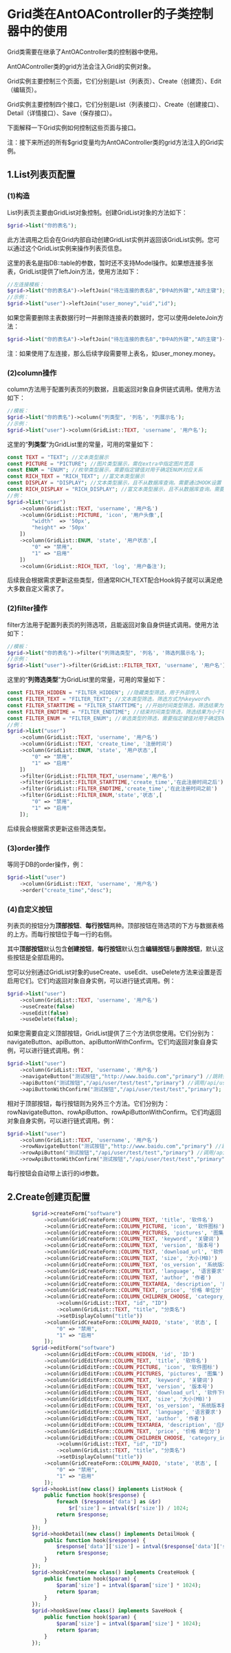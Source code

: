 # Grid类在AntOAController的子类控制器中的使用
Grid类需要在继承了AntOAController类的控制器中使用。

AntOAController类的grid方法会注入Grid的实例对象。

Grid实例主要控制三个页面，它们分别是List（列表页）、Create（创建页）、Edit（编辑页）。

Grid实例主要控制四个接口，它们分别是List（列表接口）、Create（创建接口）、Detail（详情接口）、Save（保存接口）。

下面解释一下Grid实例如何控制这些页面与接口。

注：接下来所述的所有$grid变量均为AntOAController类的grid方法注入的Grid实例。

## 1.List列表页配置
### (1)构造
List列表页主要由GridList对象控制。创建GridList对象的方法如下：
```php
$grid->list("你的表名");
```
此方法调用之后会在Grid内部自动创建GridList实例并返回该GridList实例。您可以通过这个GridList实例来操作列表页信息。

这里的表名是指DB::table的参数，暂时还不支持Model操作。如果想连接多张表，GridList提供了leftJoin方法，使用方法如下：
```php
//左连接模板：
$grid->list("你的表名A")->leftJoin("待左连接的表名B","B中A的外键","A的主键");
//示例：
$grid->list("user")->leftJoin("user_money","uid","id");
```
如果您需要删除主表数据行时一并删除连接表的数据时，您可以使用deleteJoin方法：
```php
$grid->list("你的表名A")->leftJoin("待左连接的表名B","B中A的外键","A的主键")->deleteJoin("待左连接同时删除的表名B","B中A的外键","A的主键");
```
注：如果使用了左连接，那么后续字段需要带上表名，如user_money.money。

### (2)column操作
column方法用于配置列表页的列数据，且能返回对象自身供链式调用。使用方法如下：
```php
//模板：
$grid->list("你的表名")->column("列类型", '列名', '列展示名');
//示例：
$grid->list("user")->column(GridList::TEXT, 'username', '用户名');
```
这里的“**列类型**”为GridList里的常量，可用的常量如下：
```php
const TEXT = "TEXT"; //文本类型展示
const PICTURE = "PICTURE"; //图片类型展示，需在extra中指定图片宽高
const ENUM = "ENUM"; //枚举类型展示，需要指定键值对用于确定ENUM对应关系
const RICH_TEXT = "RICH_TEXT"; //富文本类型展示
const DISPLAY = "DISPLAY"; //文本类型展示，且不从数据库查询。需要通过HOOK设置
const RICH_DISPLAY = "RICH_DISPLAY"; //富文本类型展示，且不从数据库查询。需要通过HOOK设置
//例：
$grid->list("user")
    ->column(GridList::TEXT, 'username', '用户名')
    ->column(GridList::PICTURE, 'icon', '用户头像',[
        "width"  => '50px',
        "height" => '50px'
    ])
    ->column(GridList::ENUM, 'state', '用户状态',[
        "0" => "禁用",
        "1" => "启用"
    ])
    ->column(GridList::RICH_TEXT, 'log', '用户备注');
```
后续我会根据需求更新这些类型，但通常RICH_TEXT配合Hook钩子就可以满足绝大多数自定义需求了。

### (2)filter操作
filter方法用于配置列表页的列筛选项，且能返回对象自身供链式调用。使用方法如下：
```php
//模板：
$grid->list("你的表名")->filter("列筛选类型", '列名', '筛选列展示名');
//示例：
$grid->list("user")->filter(GridList::FILTER_TEXT, 'username', '用户名');
```
这里的“**列筛选类型**”为GridList里的常量，可用的常量如下：
```php
const FILTER_HIDDEN = "FILTER_HIDDEN"; //隐藏类型筛选，用于外部传入
const FILTER_TEXT = "FILTER_TEXT"; //文本类型筛选，筛选方式为%keyword%
const FILTER_STARTTIME = "FILTER_STARTTIME"; //开始时间类型筛选，筛选结果为大于等于该结束时间的行
const FILTER_ENDTIME = "FILTER_ENDTIME"; //结束时间类型筛选，筛选结果为小于等于该结束时间的行
const FILTER_ENUM = "FILTER_ENUM"; //单选类型的筛选，需要指定键值对用于确定ENUM对应关系
//例：
$grid->list("user")
    ->column(GridList::TEXT, 'username', '用户名')
    ->column(GridList::TEXT, 'create_time', '注册时间')
    ->column(GridList::ENUM, 'state', '用户状态',[
        "0" => "禁用",
        "1" => "启用"
    ])
    ->filter(GridList::FILTER_TEXT,'username','用户名')
    ->filter(GridList::FILTER_STARTTIME,'create_time','在此注册时间之后')
    ->filter(GridList::FILTER_ENDTIME,'create_time','在此注册时间之前')
    ->filter(GridList::FILTER_ENUM,'state','状态',[
        "0" => "禁用",
        "1" => "启用"
    ]);
```
后续我会根据需求更新这些筛选类型。

### (3)order操作
等同于DB的order操作，例：
```php
$grid->list("user")
    ->column(GridList::TEXT, 'username', '用户名')
    ->order("create_time","desc");
```

### (4)自定义按钮
列表页的按钮分为**顶部按钮**、**每行按钮**两种。顶部按钮在筛选项的下方与数据表格的上方。而每行按钮位于每一行的右侧。

其中**顶部按钮**默认包含**创建按钮**，**每行按钮**默认包含**编辑按钮**与**删除按钮**，默认这些按钮是全部启用的。

您可以分别通过GridList对象的useCreate、useEdit、useDelete方法来设置是否启用它们。它们均返回对象自身实例，可以进行链式调用。例：
```php
$grid->list("user")
    ->column(GridList::TEXT, 'username', '用户名')
    ->useCreate(false)
    ->useEdit(false)
    ->useDelete(false);
```
如果您需要自定义顶部按钮，GridList提供了三个方法供您使用。它们分别为：navigateButton、apiButton、apiButtonWithConfirm。它们均返回对象自身实例，可以进行链式调用。例：
```php
$grid->list("user")
    ->column(GridList::TEXT, 'username', '用户名')
    ->navigateButton("测试按钮","http://www.baidu.com","primary") //跳转到百度
    ->apiButton("测试按钮","/api/user/test/test","primary") //调用/api/user/test/test接口并对响应JSON根据status字段判定提示msg字段内容
    ->apiButtonWithConfirm("测试按钮","/api/user/test/test","primary"); //与apiButton相同，但调用接口前会要求用户确认
```
相对于顶部按钮，每行按钮则为另外三个方法。它们分别为：rowNavigateButton、rowApiButton、rowApiButtonWithConfirm。它们均返回对象自身实例，可以进行链式调用。例：
```php
$grid->list("user")
    ->column(GridList::TEXT, 'username', '用户名')
    ->rowNavigateButton("测试按钮","http://www.baidu.com","primary") //跳转到百度
    ->rowApiButton("测试按钮","/api/user/test/test","primary") //调用/api/user/test/test接口并对响应JSON根据status字段判定提示msg字段内容
    ->rowApiButtonWithConfirm("测试按钮","/api/user/test/test","primary"); //与rowApiButton相同，但调用接口前会要求用户确认
```
每行按钮会自动带上该行的id参数。

## 2.Create创建页配置
```php
        $grid->createForm("software")
            ->column(GridCreateForm::COLUMN_TEXT, 'title', '软件名')
            ->column(GridCreateForm::COLUMN_PICTURE, 'icon', '软件图标')
            ->column(GridCreateForm::COLUMN_PICTURES, 'pictures', '图集')
            ->column(GridCreateForm::COLUMN_TEXT, 'keyword', '关键词')
            ->column(GridCreateForm::COLUMN_TEXT, 'version', '版本号')
            ->column(GridCreateForm::COLUMN_TEXT, 'download_url', '软件下载地址')
            ->column(GridCreateForm::COLUMN_TEXT, 'size', '大小(MB)')
            ->column(GridCreateForm::COLUMN_TEXT, 'os_version', '系统版本要求')
            ->column(GridCreateForm::COLUMN_TEXT, 'language', '语言要求')
            ->column(GridCreateForm::COLUMN_TEXT, 'author', '作者')
            ->column(GridCreateForm::COLUMN_TEXTAREA, 'description', '应用介绍')
            ->column(GridCreateForm::COLUMN_TEXT, 'price', '价格 单位分')
            ->column(GridCreateForm::COLUMN_CHILDREN_CHOOSE, 'category_id', '所属分类', (new GridList("category"))
                ->column(GridList::TEXT, "id", "ID")
                ->column(GridList::TEXT, "title", "分类名")
                ->setDisplayColumn("title"))
            ->column(GridCreateForm::COLUMN_RADIO, 'state', '状态', [
                "0" => "禁用",
                "1" => "启用"
            ]);
        $grid->editForm("software")
            ->column(GridEditForm::COLUMN_HIDDEN, 'id', 'ID')
            ->column(GridEditForm::COLUMN_TEXT, 'title', '软件名')
            ->column(GridEditForm::COLUMN_PICTURE, 'icon', '软件图标')
            ->column(GridEditForm::COLUMN_PICTURES, 'pictures', '图集')
            ->column(GridEditForm::COLUMN_TEXT, 'keyword', '关键词')
            ->column(GridEditForm::COLUMN_TEXT, 'version', '版本号')
            ->column(GridEditForm::COLUMN_TEXT, 'download_url', '软件下载地址')
            ->column(GridEditForm::COLUMN_TEXT, 'size', '大小(MB)')
            ->column(GridEditForm::COLUMN_TEXT, 'os_version', '系统版本要求')
            ->column(GridEditForm::COLUMN_TEXT, 'language', '语言要求')
            ->column(GridEditForm::COLUMN_TEXT, 'author', '作者')
            ->column(GridEditForm::COLUMN_TEXTAREA, 'description', '应用介绍')
            ->column(GridEditForm::COLUMN_TEXT, 'price', '价格 单位分')
            ->column(GridEditForm::COLUMN_CHILDREN_CHOOSE, 'category_id', '所属分类', (new GridList("category"))
                ->column(GridList::TEXT, "id", "ID")
                ->column(GridList::TEXT, "title", "分类名")
                ->setDisplayColumn("title"))
            ->column(GridCreateForm::COLUMN_RADIO, 'state', '状态', [
                "0" => "禁用",
                "1" => "启用"
            ]);
        $grid->hookList(new class() implements ListHook {
            public function hook($response) {
                foreach ($response['data'] as &$r)
                    $r['size'] = intval($r['size']) / 1024;
                return $response;
            }
        });
        $grid->hookDetail(new class() implements DetailHook {
            public function hook($response) {
                $response['data']['size'] = intval($response['data']['size']) / 1024;
                return $response;
            }
        });
        $grid->hookCreate(new class() implements CreateHook {
            public function hook($param) {
                $param['size'] = intval($param['size'] * 1024);
                return $param;
            }
        });
        $grid->hookSave(new class() implements SaveHook {
            public function hook($param) {
                $param['size'] = intval($param['size'] * 1024);
                return $param;
            }
        });
```
